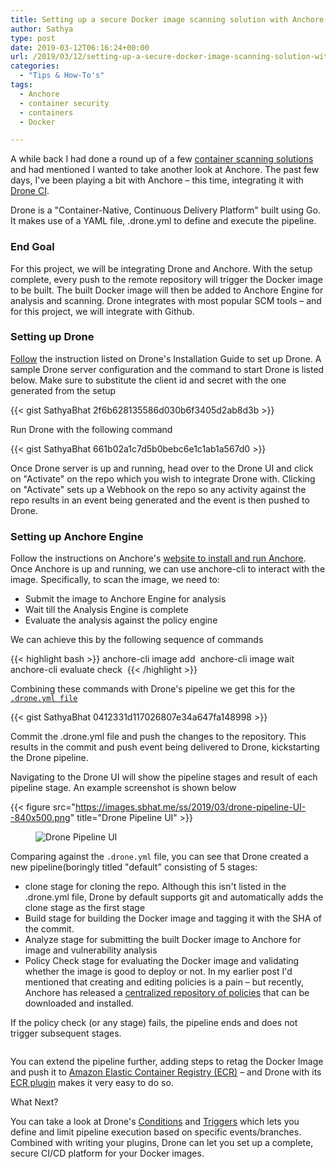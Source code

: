 ```yaml
---
title: Setting up a secure Docker image scanning solution with Anchore and Drone CI
author: Sathya
type: post
date: 2019-03-12T06:16:24+00:00
url: /2019/03/12/setting-up-a-secure-docker-image-scanning-solution-with-anchore-and-drone-ci/
categories:
  - "Tips & How-To's"
tags:
  - Anchore
  - container security
  - containers
  - Docker

---
```

A while back I had done a round up of a few [container scanning solutions](https://sathyasays.com/2018/09/02/on-securing-containers-and-open-source-tools-for-scanning-vulnerabilities-in-docker-images/) and had mentioned I wanted to take another look at Anchore. The past few days, I've been playing a bit with Anchore &#8211; this time, integrating it with [Drone CI](https://drone.io/).

Drone is a "Container-Native, Continuous Delivery Platform" built using Go. It makes use of a YAML file, .drone.yml to define and execute the pipeline.

### End Goal

For this project, we will be integrating Drone and Anchore. With the setup complete, every push to the remote repository will trigger the Docker image to be built. The built Docker image will then be added to Anchore Engine for analysis and scanning. Drone integrates with most popular SCM tools &#8211; and for this project, we will integrate with Github.

### Setting up Drone

[Follow](https://docs.drone.io/installation/github/) the instruction listed on Drone's Installation Guide to set up Drone. A sample Drone server configuration and the command to start Drone is listed below. Make sure to substitute the client id and secret with the one generated from the setup

{{< gist SathyaBhat 2f6b628135586d030b6f3405d2ab8d3b >}}


Run Drone with the following command

{{< gist SathyaBhat 661b02a1c7d5b0bebc6e1c1ab1a567d0 >}}

Once Drone server is up and running, head over to the Drone UI and click on "Activate" on the repo which you wish to integrate Drone with. Clicking on "Activate" sets up a Webhook on the repo so any activity against the repo results in an event being generated and the event is then pushed to Drone.

### Setting up Anchore Engine

Follow the instructions on Anchore's [website to install and run Anchore](https://docs.anchore.com/current/docs/engine/quickstart/#step-1-download-the-docker-composeyaml-file-and-start). Once Anchore is up and running, we can use anchore-cli&nbsp;to interact with the image. Specifically, to scan the image, we need to:

  * Submit the image to Anchore Engine for analysis
  * Wait till the Analysis Engine is complete
  * Evaluate the analysis against the policy engine

We can achieve this by the following sequence of commands

{{< highlight bash >}}
anchore-cli image add <image name>
anchore-cli image wait <image name>
anchore-cli evaluate check <image name>
{{< /highlight >}}

Combining these commands with Drone's pipeline we get this for the [`.drone.yml file`](https://github.com/sathya-demo/subreddit-fetcher/blob/83fe5d0d31d4e225202d7d8694a8885ba818e57d/.drone.yml)

{{< gist SathyaBhat 0412331d117026807e34a647fa148998 >}}


Commit the .drone.yml file and push the changes to the repository. This results in the commit and push event being delivered to Drone, kickstarting the Drone pipeline.

Navigating to the Drone UI will show the pipeline stages and result of each pipeline stage. An example screenshot is shown below


{{< figure src="https://images.sbhat.me/ss/2019/03/drone-pipeline-UI--840x500.png" title="Drone Pipeline UI" >}}

<div class="wp-block-image">
  <figure class="aligncenter"><img src="https://images.sbhat.me/ss/2019/03/drone-pipeline-UI--608x362.png" alt="Drone Pipeline UI" class="wp-image-1737" srcset="https://images.sbhat.me/ss/2019/03/drone-pipeline-UI--608x362.png 608w, https://images.sbhat.me/ss/2019/03/drone-pipeline-UI--768x457.png 768w, https://images.sbhat.me/ss/2019/03/drone-pipeline-UI--800x476.png 800w,  840w" sizes="(max-width: 608px) 100vw, 608px" /></figure>
</div>

Comparing against the `.drone.yml` file, you can see that Drone created a new pipeline(boringly titled "default" consisting of 5 stages:

  * clone stage for cloning the repo. Although this isn't listed in the .drone.yml file, Drone by default supports git and automatically adds the clone stage as the first stage
  * Build stage for building the Docker image and tagging it with the SHA of the commit.
  * Analyze stage for submitting the built Docker image to Anchore for image and vulnerability analysis
  * Policy Check stage for evaluating the Docker image and validating whether the image is good to deploy or not. In my earlier post I'd mentioned that creating and editing policies is a pain &#8211; but recently, Anchore has released a [centralized repository of policies](https://anchore.com/blog/introducing-anchore-policy-hub/) that can be downloaded and installed.

If the policy check (or any stage) fails, the pipeline ends and does not trigger subsequent stages.

<div class="wp-block-image">
  <figure class="aligncenter"><img src="https://images.sbhat.me/ss/2019/03/drone-failed-policy-evaluation-608x302.png" alt="" class="wp-image-1738" srcset="https://images.sbhat.me/ss/2019/03/drone-failed-policy-evaluation-608x302.png 608w, https://images.sbhat.me/ss/2019/03/drone-failed-policy-evaluation-768x381.png 768w, https://images.sbhat.me/ss/2019/03/drone-failed-policy-evaluation-800x397.png 800w, https://images.sbhat.me/ss/2019/03/drone-failed-policy-evaluation-840x417.png 840w" sizes="(max-width: 608px) 100vw, 608px" /></figure>
</div>

You can extend the pipeline further, adding steps to retag the Docker Image and push it to <a href="https://aws.amazon.com/ecr/" target="_blank" rel="noopener noreferrer">Amazon Elastic Container Registry (ECR)</a> &#8211; and Drone with its <a href="https://plugins.drone.io/drone-plugins/drone-ecr/" target="_blank" rel="noopener noreferrer">ECR plugin</a> makes it very easy to do so.

What Next?

You can take a look at Drone's <a href="https://docs.drone.io/user-guide/pipeline/conditions/" target="_blank" rel="noopener noreferrer">Conditions</a> and <a href="https://docs.drone.io/user-guide/pipeline/triggers/" target="_blank" rel="noopener noreferrer">Triggers</a> which lets you define and limit pipeline execution based on specific events/branches. Combined with writing your plugins, Drone can let you set up a complete, secure CI/CD platform for your Docker images.
